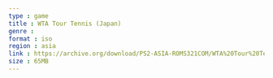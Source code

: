 ```yaml
---
type : game
title : WTA Tour Tennis (Japan)
genre : 
format : iso
region : asia
link : https://archive.org/download/PS2-ASIA-ROMS321COM/WTA%20Tour%20Tennis%20%28Japan%29.7z
size : 65MB
---
```

